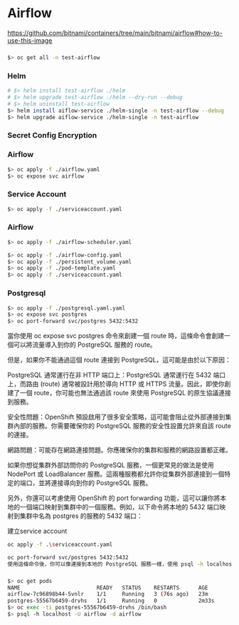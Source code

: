 Airflow
============
https://github.com/bitnami/containers/tree/main/bitnami/airflow#how-to-use-this-image


###
```bash
$> oc get all -n test-airflow
```
### Helm
```bash
# $> helm install test-airflow ./helm
# $> helm upgrade test-airflow ./helm --dry-run --debug
# $> helm uninstall test-airflow
$> helm install aiflow-service ./helm-single -n test-airflow --debug
$> helm upgrade aiflow-service ./helm-single -n test-airflow
```

### Secret Config Encryption


### Airflow
```bash
$> oc apply -f ./airflow.yaml
$> oc expose svc airflow
```

### Service Account
```bash
$> oc apply -f ./serviceaccount.yaml 
```

### Airflow
```bash
$> oc apply -f ./airflow-scheduler.yaml
```

```bash
$> oc apply -f ./airflow-config.yaml
$> oc apply -f ./persistent_volume.yaml 
$> oc apply -f ./pod-template.yaml
$> oc apply -f ./serviceaccount.yaml
```

### Postgresql
```bash
$> oc apply -f ./postgresql.yaml.yaml
$> oc expose svc postgres 
$> oc port-forward svc/postgres 5432:5432
```

當你使用 oc expose svc postgres 命令來創建一個 route 時，這條命令會創建一個可以將流量導入到你的 PostgreSQL 服務的 route。

但是，如果你不能通過這個 route 連接到 PostgreSQL，這可能是由於以下原因：

PostgreSQL 通常運行在非 HTTP 端口上：PostgreSQL 通常運行在 5432 端口上，而路由 (route) 通常被設計用於導向 HTTP 或 HTTPS 流量。因此，即使你創建了一個 route，你可能也無法通過該 route 來使用 PostgreSQL 的原生協議連接到服務。

安全性問題：OpenShift 預設啟用了很多安全策略，這可能會阻止從外部連接到集群內部的服務。你需要確保你的 PostgreSQL 服務的安全性設置允許來自該 route 的連接。

網路問題：可能存在網路連接問題。你應確保你的集群和服務的網路設置都正確。

如果你想從集群外部訪問你的 PostgreSQL 服務，一個更常見的做法是使用 NodePort 或 LoadBalancer 服務。這兩種服務都允許你從集群外部連接到一個特定的端口，並將連接導向到你的 PostgreSQL 服務。

另外，你還可以考慮使用 OpenShift 的 port forwarding 功能，這可以讓你將本地的一個端口映射到集群中的一個服務。例如，以下命令將本地的 5432 端口映射到集群中名為 postgres 的服務的 5432 端口：


建立service account
```bash
oc apply -f .\serviceaccount.yaml 
```


```bash
oc port-forward svc/postgres 5432:5432
使用這條命令後，你可以像連接到本地的 PostgreSQL 服務一樣，使用 psql -h localhost -p 5432 -U postgres -d mydb 來連接到你的 PostgreSQL 服務。
```

### 

```bash
$> oc get pods
NAME                        READY   STATUS    RESTARTS      AGE
airflow-7c96898b44-5vnlr    1/1     Running   3 (76s ago)   23m
postgres-55567b6459-drvhs   1/1     Running   0             2m33s
$> oc exec -ti postgres-55567b6459-drvhs /bin/bash
$> psql -h localhost -U airflow -d airflow
```